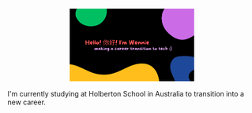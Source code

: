 
<p align="center">
  <img src="https://github.com/WennieL/WennieL/blob/main/profile_img.png" width=50% height=50%>
</p>

I'm currently studying at Holberton School in Australia to transition into a new career.
<!--
**WennieL/WennieL** is a ✨ _special_ ✨ repository because its `README.md` (this file) appears on your GitHub profile.

Here are some ideas to get you started:

- 🔭 I’m currently working on ...
- 🌱 I’m currently learning ...
- 👯 I’m looking to collaborate on ...
- 🤔 I’m looking for help with ...
- 💬 Ask me about ...
- 📫 How to reach me: ...
- 😄 Pronouns: ...
- ⚡ Fun fact: ...
-->
